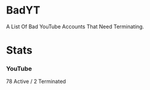 # BadYT
A List Of Bad YouTube Accounts That Need Terminating.

# Stats

### YouTube
78 Active / 2 Terminated
